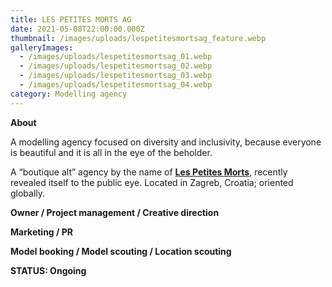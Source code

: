 ```yaml
---
title: LES PETITES MORTS AG
date: 2021-05-08T22:00:00.000Z
thumbnail: /images/uploads/lespetitesmortsag_feature.webp
galleryImages:
  - /images/uploads/lespetitesmortsag_01.webp
  - /images/uploads/lespetitesmortsag_02.webp
  - /images/uploads/lespetitesmortsag_03.webp
  - /images/uploads/lespetitesmortsag_04.webp
category: Modelling agency
---
```

**About** 

A modelling agency focused on diversity and inclusivity, because everyone is beautiful and it is all in the eye of the beholder. 

A “boutique alt” agency by the name of **[Les Petites Morts](https://www.instagram.com/lespetitesmorts.agency/)**, recently revealed itself to the public eye. Located in Zagreb, Croatia; oriented globally. 

**Owner / Project management / Creative direction**

**Marketing / PR**

**Model booking / Model scouting / Location scouting**

**STATUS: Ongoing**